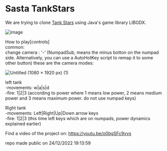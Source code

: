 # Sasta TankStars
We are trying to clone [Tank Stars](https://play.google.com/store/apps/details?id=com.playgendary.tanks&hl=en_IN&gl=US) using Java's game library LIBGDX.

![image](https://user-images.githubusercontent.com/79627254/202835062-80518ef8-277a-49dd-be42-bbb9432daa70.png)

How to play[controls]<br />
common:<br />
change camera : '-' (NumpadSub, means the minus botton on the numpad side. Alternatively, you can use a AutoHotKey script to remap it to some other button) 
these are the camera modes:

![Untitled (1080 × 1920 px) (1)](https://user-images.githubusercontent.com/79627254/210088939-93f13206-f66a-4b1e-b6f9-5d80ee984ece.png)


left tank<br />
-movements: w|a|s|d<br />
-fire: 1|2|3 (according to power where 1 means low power, 2 means medium power and 3 means maximum power. do not use numpad keys)

Right tank<br />
-movements: Left|Right|Up|Down arrow keys<br />
-fire: 1|2|3 (this time left keys which are on numpads, power dynamics explained earlier)

Find a video of the project on: https://youtu.be/o0bgSFc9vvs

repo made public on 24/12/2022 19:13:59
